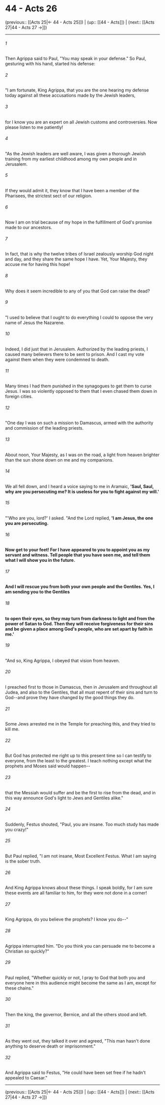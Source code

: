 # 44 - Acts 26

(previous:: [[Acts 25|← 44 - Acts 25]]) | (up:: [[44 - Acts]]) | (next:: [[Acts 27|44 - Acts 27 →]])

***


###### 1 
Then Agrippa said to Paul, "You may speak in your defense." So Paul, gesturing with his hand, started his defense: 

###### 2 
"I am fortunate, King Agrippa, that you are the one hearing my defense today against all these accusations made by the Jewish leaders, 

###### 3 
for I know you are an expert on all Jewish customs and controversies. Now please listen to me patiently! 

###### 4 
"As the Jewish leaders are well aware, I was given a thorough Jewish training from my earliest childhood among my own people and in Jerusalem. 

###### 5 
If they would admit it, they know that I have been a member of the Pharisees, the strictest sect of our religion. 

###### 6 
Now I am on trial because of my hope in the fulfillment of God's promise made to our ancestors. 

###### 7 
In fact, that is why the twelve tribes of Israel zealously worship God night and day, and they share the same hope I have. Yet, Your Majesty, they accuse me for having this hope! 

###### 8 
Why does it seem incredible to any of you that God can raise the dead? 

###### 9 
"I used to believe that I ought to do everything I could to oppose the very name of Jesus the Nazarene. 

###### 10 
Indeed, I did just that in Jerusalem. Authorized by the leading priests, I caused many believers there to be sent to prison. And I cast my vote against them when they were condemned to death. 

###### 11 
Many times I had them punished in the synagogues to get them to curse Jesus. I was so violently opposed to them that I even chased them down in foreign cities. 

###### 12 
"One day I was on such a mission to Damascus, armed with the authority and commission of the leading priests. 

###### 13 
About noon, Your Majesty, as I was on the road, a light from heaven brighter than the sun shone down on me and my companions. 

###### 14 
We all fell down, and I heard a voice saying to me in Aramaic, **'Saul, Saul, why are you persecuting me? It is useless for you to fight against my will.'** 

###### 15 
"'Who are you, lord?' I asked. "And the Lord replied, **'I am Jesus, the one you are persecuting.** 

###### 16 
**Now get to your feet! For I have appeared to you to appoint you as my servant and witness. Tell people that you have seen me, and tell them what I will show you in the future.** 

###### 17 
**And I will rescue you from both your own people and the Gentiles. Yes, I am sending you to the Gentiles** 

###### 18 
**to open their eyes, so they may turn from darkness to light and from the power of Satan to God. Then they will receive forgiveness for their sins and be given a place among God's people, who are set apart by faith in me.'** 

###### 19 
"And so, King Agrippa, I obeyed that vision from heaven. 

###### 20 
I preached first to those in Damascus, then in Jerusalem and throughout all Judea, and also to the Gentiles, that all must repent of their sins and turn to God--and prove they have changed by the good things they do. 

###### 21 
Some Jews arrested me in the Temple for preaching this, and they tried to kill me. 

###### 22 
But God has protected me right up to this present time so I can testify to everyone, from the least to the greatest. I teach nothing except what the prophets and Moses said would happen-- 

###### 23 
that the Messiah would suffer and be the first to rise from the dead, and in this way announce God's light to Jews and Gentiles alike." 

###### 24 
Suddenly, Festus shouted, "Paul, you are insane. Too much study has made you crazy!" 

###### 25 
But Paul replied, "I am not insane, Most Excellent Festus. What I am saying is the sober truth. 

###### 26 
And King Agrippa knows about these things. I speak boldly, for I am sure these events are all familiar to him, for they were not done in a corner! 

###### 27 
King Agrippa, do you believe the prophets? I know you do--" 

###### 28 
Agrippa interrupted him. "Do you think you can persuade me to become a Christian so quickly?" 

###### 29 
Paul replied, "Whether quickly or not, I pray to God that both you and everyone here in this audience might become the same as I am, except for these chains." 

###### 30 
Then the king, the governor, Bernice, and all the others stood and left. 

###### 31 
As they went out, they talked it over and agreed, "This man hasn't done anything to deserve death or imprisonment." 

###### 32 
And Agrippa said to Festus, "He could have been set free if he hadn't appealed to Caesar."

***

(previous:: [[Acts 25|← 44 - Acts 25]]) | (up:: [[44 - Acts]]) | (next:: [[Acts 27|44 - Acts 27 →]])
